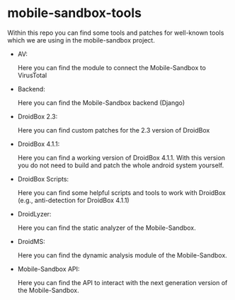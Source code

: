 mobile-sandbox-tools
====================

Within this repo you can find some tools and patches for well-known tools which we are using in the mobile-sandbox project.

* AV:

    Here you can find the module to connect the Mobile-Sandbox to VirusTotal

* Backend:

    Here you can find the Mobile-Sandbox backend (Django)

* DroidBox 2.3:

    Here you can find custom patches for the 2.3 version of DroidBox

* DroidBox 4.1.1: 

    Here you can find a working version of DroidBox 4.1.1. With this version you do not need to build and patch the whole android system yourself.

* DroidBox Scripts:

    Here you can find some helpful scripts and tools to work with DroidBox (e.g., anti-detection for DroidBox 4.1.1)

* DroidLyzer:

    Here you can find the static analyzer of the Mobile-Sandbox.

* DroidMS:

   Here you can find the dynamic analysis module of the Mobile-Sandbox.

* Mobile-Sandbox API:

   Here you can find the API to interact with the next generation version of the Mobile-Sandbox.

